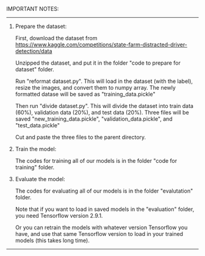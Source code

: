 IMPORTANT NOTES:

----------------------------------------------------------------------------------------------------------------------------------
1. Prepare the dataset:

	First, download the dataset from https://www.kaggle.com/competitions/state-farm-distracted-driver-detection/data

	Unzipped the dataset, and put it in the folder "code to prepare for dataset" folder.

	Run "reformat dataset.py". This will load in the dataset (with the label), resize the images, and convert them to numpy array. The newly formatted datase will be saved as "training_data.pickle"

	Then run "divide dataset.py". This will divide the dataset into train data (60%), validation data (20%), and test data (20%). Three files will be saved "new_training_data.pickle", "validation_data.pickle", and "test_data.pickle" 
	
	Cut and paste the three files to the parent directory.

2. Train the model:

	The codes for training all of our models is in the folder "code for training" folder.

3. Evaluate the model:
	
	The codes for evaluating all of our models is in the folder "evalutation" folder.

	Note that if you want to load in saved models in the "evaluation" folder, you need Tensorflow version 2.9.1.

	Or you can retrain the models with whatever version Tensorflow you have, and use that same Tensorflow version to load in your trained models (this takes long time).

----------------------------------------------------------------------------------------------------------------------------------
